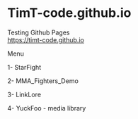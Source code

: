 # TimT-code.github.io
Testing Github Pages  
https://timt-code.github.io


Menu

1- StarFight

2- MMA_Fighters_Demo

3- LinkLore

4- YuckFoo - media library
